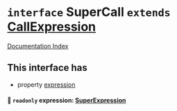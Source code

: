 # `interface` SuperCall `extends` [CallExpression](../interface.CallExpression/README.md)

[Documentation Index](../README.md)

## This interface has

- property [expression](#-readonly-expression-superexpression)


#### 📄 `readonly` expression: [SuperExpression](../interface.SuperExpression/README.md)



